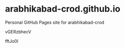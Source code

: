 # arabhikabad-crod.github.io
Personal GitHub Pages site for arabhikabad-crod






































































vGERzbhecV

fftJo0l
